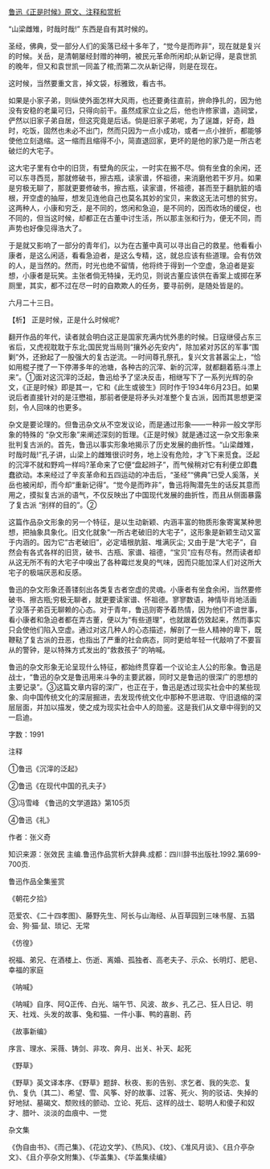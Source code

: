 [鲁迅《正是时候》原文、注释和赏析](https://www.vrrw.net/wx/9746.html)

“山梁雌雉，时哉时哉!” 东西是自有其时候的。

圣经，佛典，受一部分人们的奚落已经十多年了，“觉今是而昨非”，现在就是复兴的时候。关岳，是清朝屡经封赠的神明，被民元革命所闲却;从新记得，是袁世凯的晚年，但又和袁世凯一同盖了棺;而第二次从新记得，则是在现在。

这时候，当然要重文言，掉文袋，标雅致，看古书。

如果是小家子弟，则纵使外面怎样大风雨，也还要勇往直前，拚命挣扎的，因为他没有安稳的老巢可归，只得向前干。虽然成家立业之后，他也许修家谱，造祠堂，俨然以旧家子弟自居，但这究竟是后话。倘是旧家子弟呢，为了逞雄，好奇，趋时，吃饭，固然也未必不出门，然而只因为一点小成功，或者一点小挫折，都能够使他立刻退缩。这一缩而且缩得不小，简直退回家，更坏的是他的家乃是一所古老破烂的大宅子。

这大宅子里有仓中的旧货，有壁角的灰尘，一时实在搬不尽。倘有坐食的余闲，还可以东寻西觅，那就修破书，擦古瓶，读家谱，怀祖德，来消磨他若干岁月。如果是穷极无聊了，那就更要修破书，擦古瓶，读家谱，怀祖德，甚而至于翻肮脏的墙根，开空虚的抽屉，想发见连他自己也莫名其妙的宝贝，来救这无法可想的贫穷。这两种人，小康和穷乏，是不同的，悠闲和急迫，是不同的，因而收场的缓促，也不同的，但当这时候，却都正在古董中讨生活，所以那主张和行为，便无不同，而声势也好像见得浩大了。

于是就又影响了一部分的青年们，以为在古董中真可以寻出自己的救星。他看看小康者，是这么闲适，看看急迫者，是这么专精，这，就总应该有些道理。会有仿效的人，是当然的。然而，时光也绝不留情，他将终于得到一个空虚，急迫者是妄想，小康者是玩笑。主张者倘无特操，无灼见，则说古董应该供在香案上或掷在茅厕里，其实，都不过在尽一时的自欺欺人的任务，要寻前例，是随处皆是的。

六月二十三日。



【析】 正是时候，正是什么时候呢?

翻开作品的年代，读者就会明白这正是国家充满内忧外患的时候。日寇继侵占东三省后，又虎视耽耽于东北;国民党当局则“攘外必先安内”，除加紧对苏区的军事“围剿”外，还掀起了一股强大的复古逆流。一时间尊孔祭孔，复兴文言甚嚣尘上，“恰如用棍子搅了一下停滞多年的池塘，各种古的沉滓、新的沉滓，就都翻着筋斗漂上来”。①面对这沉滓的泛起，鲁迅给予了坚决反击，相继写下了一系列光辉的杂文，《正是时候》即是其一，它和《此生或彼生》同时作于1934年6月23日。如果说后者直接针对的是汪懋祖，那前者便是将矛头对准整个复古派，因而其思想更深刻，令人回味的也更多。

杂文是要论理的。但鲁迅杂文从不空发议论，而是通过形象——一种非一般文学形象的特殊的 “杂文形象”来阐述深刻的哲理。《正是时候》就是通过这一杂文形象来批判复古派的。首先，鲁迅以事实形象地揭示了历史发展的曲折性。“山梁雌雉，时哉时哉!”孔子讲，山梁上的雌雉很识时务，地上没有危险，才飞下来觅食。泛起的沉滓不就和野鸡一样吗?革命来了它便“盘起辫子”，而气候稍对它有利便立即蠢蠢欲动。本来经过了辛亥革命和五四运动的冲击后，“圣经”“佛典”已受人奚落，关岳也被闲却，而今却“重新记得”。“觉今是而昨非”，鲁迅将陶潜先生的话反其意而用之，摸拟复古派的语气，不仅反映出了中国现代发展的曲折性，而且从侧面暴露了复古派 “别样的目的”。②

这篇作品杂文形象的另一个特征，是以生动新颖、内涵丰富的物质形象寄寓某种思想，把抽象具象化。旧文化就象“一所古老破旧的大宅子”，这形象是新颖生动又富于内涵的。因为它“古老破旧”，必定墙根肮脏、堆满灰尘; 又由于是“大宅子”，自然会有各式各样的旧货，破书、古瓶、家谱、祖德，“宝贝”应有尽有。然而读者却从这无所不有的大宅子中嗅出了各种霉烂发臭的气味，因而只能加深人们对这所大宅子的极端厌恶和反感。

鲁迅的杂文形象还善镂刻出各类复古者空虚的灵魂。小康者有坐食余闲，当然要修破书、擦古瓶;穷极无聊者，就更要读家谱、怀祖德。寥寥数语，神情毕肖地活画了没落子弟百无聊赖的心态。对于青年，鲁迅则寄予着热情，因为他们不谙世事，看小康者和急迫者都在弄古董，便以为“有些道理”，也就跟着仿效起来，然而事实只会使他们陷入空虚。通过对这几种人的心态描述，解剖了一些人精神的卑下，既鞭鞑了复古派的丑恶，也指出了严重的社会病态，同时更给年轻一代敲响了不要盲从的警钟，是以特殊方式发出的“救救孩子”的呐喊。

鲁迅的杂文形象无论呈现什么特征，都始终贯穿着一个议论主人公的形象。鲁迅是战士，“鲁迅的杂文是鲁迅用来斗争的主要武器，同时又是鲁迅的很深广的思想的主要记录”。③这篇文章内容的深广，也正在于，鲁迅是透过现实社会中的某些现象、向中国传统文化的深层掘进，去发现传统文化中那种不思进取、守旧退缩的深层层面，并加以描发，使之成为现实社会中人的勋鉴。这是我们从文章中得到的又一启迪。

字数：1991

注释

①鲁迅《沉滓的泛起》

②鲁迅《在现代中国的孔夫子》

③冯雪峰 《鲁迅的文学道路》第105页

④鲁迅《礼》

作者：张义奇

知识来源：张效民 主编.鲁迅作品赏析大辞典.成都：四川辞书出版社.1992.第699-700页.

鲁迅作品全集鉴赏

《朝花夕拾》

范爱农、《二十四孝图》、藤野先生、阿长与山海经、从百草园到三味书屋、五猖会、狗·猫·鼠、琐记、无常

《仿徨》

祝福、弟兄、在酒楼上、伤逝、离婚、孤独者、高老夫子、示众、长明灯、肥皂、幸福的家庭

《呐喊》

《呐喊》自序、阿Q正传、白光、端午节、风波、故乡、孔乙己、狂人日记、明天、社戏、头发的故事、兔和猫、一件小事、鸭的喜剧、药

《故事新编》

序言、理水、采薇、铸剑、非攻、奔月、出关、补天、起死

《野草》

《野草》英文译本序、《野草》题辞、秋夜、影的告别、求乞者、我的失恋、复仇、复仇〔其二〕、希望、雪、风筝、好的故事、过客、死火、狗的驳诘、失掉的好地狱、墓碣文、颓败线的颤动、立论、死后、这样的战士、聪明人和傻子和奴才、腊叶、淡淡的血痕中、一觉

杂文集

《伪自由书》、《而己集》、《花边文学》、《热风》、《坟》、《准风月谈》、《且介亭杂文》、《且介亭杂文附集》、《华盖集》、《华盖集续编》

